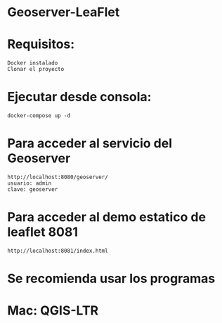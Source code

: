 # Geoserver-LeaFlet

# Requisitos:
    Docker instalado
    Clonar el proyecto

# Ejecutar desde consola:
    docker-compose up -d

# Para acceder al servicio del Geoserver
    http://localhost:8080/geoserver/
    usuario: admin
    clave: geoserver

#  Para acceder al demo estatico de leaflet 8081
    http://localhost:8081/index.html

# Se recomienda usar los programas
# Mac: QGIS-LTR
